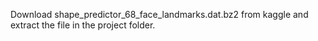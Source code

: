 Download shape_predictor_68_face_landmarks.dat.bz2 from kaggle and extract the file in the project folder.
